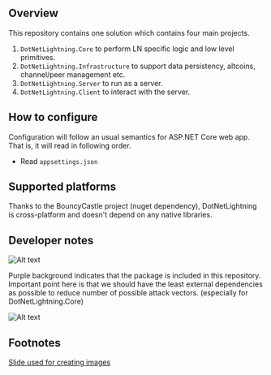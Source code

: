 ## Overview

This repository contains one solution which contains four main projects.

1. `DotNetLightning.Core` to perform LN specific logic and low level primitives.
2. `DotNetLightning.Infrastructure` to support data persistency, altcoins, channel/peer management etc.
3. `DotNetLightning.Server` to run as a server.
4. `DotNetLightning.Client` to interact with the server.

## How to configure

Configuration will follow an usual semantics for ASP.NET Core web app.
That is, it will read in following order.

* Read `appsettings.json`

## Supported platforms

Thanks to the BouncyCastle project (nuget dependency), DotNetLightning is cross-platform and doesn't depend on any native libraries.

## Developer notes

![Alt text](images/Package_Dependency_Graph.png?raw=true "Package dependency graph")

Purple background indicates that the package is included in this repository.
Important point here is that we should have the least external dependencies as possible to reduce number of possible
attack vectors. (especially for DotNetLightning.Core)

![Alt text](images/Architecture01.png?raw=true "Infrastructure Architecture in one image")

## Footnotes

[Slide used for creating images](https://docs.google.com/presentation/d/1GKByCIPef3wwM_RMGQFcdsme2dVyQWHL_kp6t67eFRw/edit?usp=sharing)
